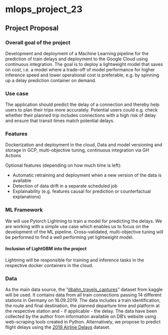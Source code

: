 # mlops_project_23

## Project Proposal

### Overall goal of the project
Development and deployment of a Machine Learning pipeline for the prediction of train delays and deployment to the Google Cloud using continuous integration. The goal is to deploy a lightweight model that saves on cost, i.e. a model where a trade-off of model performance for higher inference speed and lower operational cost is preferable, e.g. by spinning up a delay prediction container on demand.

### Use case
The application should predict the delay of a connection and thereby help users to plan their trips more accurately. Potential users could e.g. check whether their planned trip includes connections with a high risk of delay and ensure that transit times match potential delays.

### Features
Dockerization and deployment in the cloud, Data and model versioning and storage in GCP, multi-objective tuning, continuous integration via GH Actions

Optional features (depending on how much time is left): 
- Automatic retraining and deployment when a new version of the data is available
- Detection of data drift in a separate scheduled job
- Explainability (e.g. features causal for prediction or counterfactual explanations)

### ML Framework
We will use Pytorch Lightning to train a model for predicting the delays. We are working with a simple use case which enables us to focus on the development of the ML pipeline. Cross-validated, multi-objective tuning will be performed to find a well performing yet lightweight model.

#### Inclusion of LightGBM into the project
Lightning will be responsible for training and inference tasks in the respective docker containers in the cloud. 

### Data
As the main data source, the “[dbahn_travels_captures](https://www.kaggle.com/datasets/chemamengibar/dbahn-travels-captures)” dataset from kaggle will be used.
It contains data from all train connections passing 14 different stations in Germany on 16.09.2019. The data includes a train identification, the route and final destination, the planned departure time and platform at the respective station and - if applicable - the delay. The data have been collected by the author from information available on DB‘s website using web-scraping tools created in Python.
Alternatively, we propose to predict flight delays using the [2019 Airline Delays](https://www.kaggle.com/datasets/threnjen/2019-airline-delays-and-cancellations) dataset.
